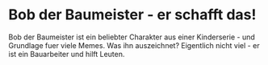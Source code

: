 # Bob der Baumeister - er schafft das!

Bob der Baumeister ist ein beliebter Charakter aus einer Kinderserie - und Grundlage fuer viele Memes.
Was ihn auszeichnet? Eigentlich nicht viel - er ist ein Bauarbeiter und hilft Leuten.

